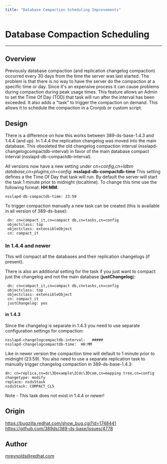 ```yaml
---
title: "Database Compaction Scheduling Improvements"
---
```


# Database Compaction Scheduling
----------------

Overview
--------

Previously database compaction (and replication changelog compaction) occurred every 30 days from the time the server was last started.  The problem is that there is no way to have the server do the compaction at a specific time or day.  Since it's an expensive process it can cause problems during compaction during peak usage times.  This feature allows an Admin to set the Time Of Day (TOD) that task will run after the interval has been exceeded.  It also adds a "task" to trigger the compaction on demand.  This allows it to schedule the compaction in a Cronjob or custom script.


Design
------

There is a difference on how this works between 389-ds-base-1.4.3 and 1.4.4 (and up).  In 1.4.4 the replication changelog was moved into the main database.  This obsoleted the old changelog compaction interval (nsslapd-changelogcompactdb-interval) in favor of the main database compact interval (nsslapd-db-compactdb-interval).

All versions now have a new setting under *cn=config,cn=ldbm database,cn=plugins,cn=config*:  **nsslapd-db-compactdb-time**  This setting defines a the Time Of Day that task will run.  By default the server will start the task 1 minute prior to midnight (localtime).  To change this time use the following format:  **HH:MM**:

    nsslapd-db-compactdb-time: 23:59
    
To trigger compaction manually a new task can be created (this is available in all version of 389-ds-base):

     dn: cn=compact_it,cn=compact db,cn=tasks,cn=config
     objectclass: top
     objectclass: extensibleObject
     cn: compact_it
    
### In 1.4.4 and newer

This will compact all the databases and their replication changelogs (if present).
    
There is also an additional setting for the task if you just want to compact just the changelog and not the main database (**justChangelog**):
    
     dn: cn=compact_it,cn=compact db,cn=tasks,cn=config
     objectclass: top
     objectclass: extensibleObject
     cn: compact_it
     justChangelog: yes
     
#### in 1.4.3

Since the changelog is separate in 1.4.3 you need to use separate configuration settings for compaction:

    nsslapd-changelogcompactdb-interval:   #####
    nsslapd-changelogcompactdb-time:  HH:MM
    
Like in newer version the compaction time will default to 1 minute prior to midnight (23:59).  You also need to use a separate replication task to manually trigger changelog compaction in 389-ds-base-1.4.3:

    dn: cn=replica,cn=dc\3Dexample\2Cdc\3Dcom,cn=mapping tree,cn=config
    changetype: modify
    replace: nsds5task
    nsds5task: COMPACT_CL5

Note - This task does not exist in 1.4.4 or newer!  


Origin
-------------

<https://bugzilla.redhat.com/show_bug.cgi?id=1748441>
<https://github.com/389ds/389-ds-base/issues/4778>

Author
------

<mreynolds@redhat.com>

